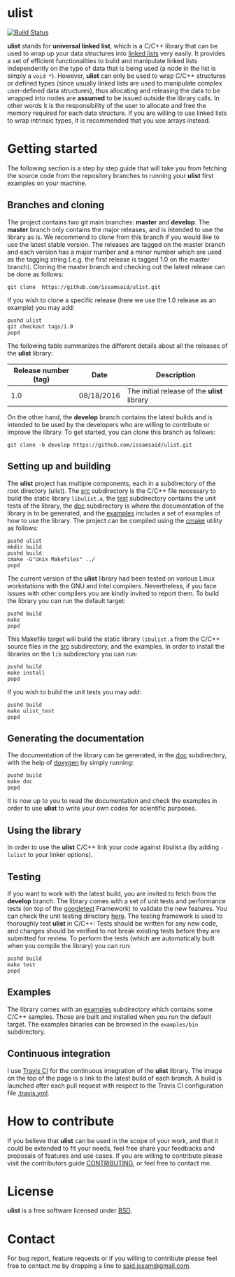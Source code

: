 # ulist
[![Build Status](https://travis-ci.org/issamsaid/ulist.svg?branch=master)](https://travis-ci.org/issamsaid/ulist)

**ulist** stands for **universal linked list**, which is a C/C++
library that can be used to wrap up your data structures into 
[linked lists](https://en.wikipedia.org/wiki/Linked_list) very easily. 
It provides a set of efficient functionalities to build and 
manipulate linked lists independently on the type of data that is being 
used (a node in the list is simply a `void *`). 
However, **ulist** can only be used to wrap C/C++ structures or defined 
types (since usually linked lists are used to manipulate complex user-defined 
data structures), thus allocating and releasing the data to be wrapped into 
nodes are **assumed** to be issued outside the library calls. In other words
it is the responsibility of the user to allocate and free the memory required
for each data structure. If you are willing to use linked lists to wrap 
intrinsic types, it is recommended that you use arrays instead.

# Getting started
The following section is a step by step guide that will take you from fetching
the source code from the repository branches to running your **ulist** first 
examples on your machine.

## Branches and cloning
The project contains two git main branches: **master** and **develop**. 
The **master** branch only contains the major releases, and 
is intended to use the library as is.
We recommend to clone from this branch if you would like to use 
the latest stable version. 
The releases are tagged on the master branch and each version has a major
number and a minor number which are used as the tagging string (.e.g. the 
first release is tagged 1.0 on the master branch).
Cloning the master branch and checking out the latest release can
be done as follows:
```
git clone  https://github.com/issamsaid/ulist.git
```
If you wish to clone a specific release (here we use the 1.0 release as
an example) you may add:
```
pushd ulist
git checkout tags/1.0
popd
``` 
The following table summarizes the different details about all the 
releases of the **ulist** library:</br>

Release number (tag)  | Date         | Description                                    
--------------------- | ------------ | -----------------------------------------------
1.0                   | 08/18/2016   | The initial release of the <b>ulist</b> library

On the other hand, the **develop** branch contains the latest builds and is
intended to be used by the developers who are willing to contribute or improve 
the library. To get started, you can clone this branch as follows:
```
git clone -b develop https://github.com/issamsaid/ulist.git
```

## Setting up and building
The **ulist** project has multiple components, each in a subdirectory of the
root directory (ulist). The [src](https://github.com/issamsaid/ulist/tree/master/src)
subdirectory is the C/C++ file necessary to build the static library 
`libulist.a`, the [test](https://github.com/issamsaid/ulist/tree/master/test) subdirectory contains the unit tests of the library, 
 the [doc](https://github.com/issamsaid/ulist/tree/master/doc) subdirectory is 
 where the documentation of the library is to be generated,
 and the [examples](https://github.com/issamsaid/ulist/tree/master/examples) includes a set of examples of how to use the library.
The project can be compiled using the [cmake](https://cmake.org/) utility
 as follows:
```
pushd ulist
mkdir build
pushd build
cmake -G"Unix Makefiles" ../
popd
```
The current version of the <b>ulist</b> library had been tested on various Linux 
workstations with the GNU and Intel compilers. Nevertheless, if you face issues 
with other compilers you are kindly invited to report them.
To build the library you can run the default target:
```
pushd build
make 
popd 
```
This Makefile target will build the static library `libulist.a` from the C/C++ 
source files in the [src](https://github.com/issamsaid/ulist/tree/master/src)
subdirectory, and the examples. 
In order to install the libraries on the `lib` subdirectory you can run:
```
pushd build
make install
popd
```
If you wish to build the unit tests you may add:
```
pushd build
make ulist_test
popd
```
## Generating the documentation
The documentation of the library can be generated, in the [doc](https://github.com/issamsaid/ulist/tree/master/doc) subdirectory,
with the help of [doxygen](http://www.stack.nl/~dimitri/doxygen/) by simply running:
```
pushd build
make doc
popd
```
It is now up to you to read the documentation and check the examples in order 
to use <b>ulist</b> to write your own codes for scientific purposes.

## Using the library
In order to use the <b>ulist</b> C/C++ link your code against libulist.a 
(by adding `-lulist` to your linker options).<br/>

## Testing
If you want to work with the latest build, you are invited to fetch from the 
**develop** branch. The library comes with a set of unit tests and performance 
tests (on top of the [googletest](https://github.com/google/googletest/) 
Framework) to validate the new features. You can check the unit testing 
directory [here](https://github.com/issamsaid/ulist/tree/master/test).
The testing framework is used to thoroughly test <b>ulist</b> in C/C++: 
Tests should be written for any new code, and changes should be verified to not 
break existing tests before they are submitted for review. 
To perform the tests (which are automatically built when you compile
the library) you can run:
```
pushd build
make test
popd
```

## Examples
The library comes with an 
[examples](https://github.com/issamsaid/ulist/tree/master/examples)
subdirectory which contains some C/C++ samples. Those are built
and installed when you run the default target.
The examples binaries can be browsed in the `examples/bin` subdirectory.

## Continuous integration
I use [Travis CI](https://travis-ci.org/issamsaid/ulist) for the continuous 
integration of the <b>ulist</b> library. The image on the top of the page is a
link to the latest build of each branch.
A build is launched after each pull request with respect to the Travis CI 
configuration file 
[.travis.yml](https://github.com/issamsaid/ulist/tree/master/.travis.yml).

# How to contribute
If you believe that <b>ulist</b> can be used in the scope of your work,
and that it could be extended to fit your needs, feel free share 
your feedbacks and proposals of features and use cases. 
If you are willing to contribute please visit the contributors guide
[CONTRIBUTING](https://github.com/issamsaid/ulist/tree/master/CONTRIBUTING.md),
or feel free to contact me.

# License
<b>ulist</b> is a free software licensed under 
[BSD](https://github.com/issamsaid/ulist/tree/master/LICENSE.md).

# Contact
For bug report, feature requests or if you willing to contribute please 
feel free to contact me by dropping a line to said.issam@gmail.com.